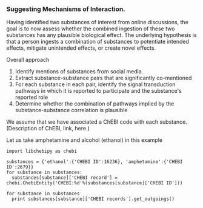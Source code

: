 ### Suggesting Mechanisms of Interaction. 

Having identified two substances of interest from online discussions, the goal is to now assess whether the combined ingestion of these two substances has any plausible biological effect. The underlying hypothesis is that a person ingests a combination of substances to potentiate intended effects, mitigate unintended effects, or create novel effects. 

Overall approach
1. Identify mentions of substances from social media. 
1. Extract substance-substance pairs that are significantly co-mentioned
1. For each substance in each pair, identify the signal transduction pathways in which it is reported to participate and the substance's reported role 
1. Determine whether the combination of pathways implied by the substance-substance correlation is plausible

We assume that we have associated a ChEBI code with each substance. (Description of ChEBI, link, here.)

Let us take amphetamine and alcohol (ethanol) in this example
```
import libchebipy as chebi

substances = {'ethanol':{'CHEBI ID':16236}, 'amphetamine':{'CHEBI ID':2679}}
for substance in substances:
  substances[substance]['CHEBI record'] = chebi.ChebiEntity('CHEBI:%d'%(substances[substance]['CHEBI ID']))

for substance in substances 
  print substances[substance]['CHEBI records'].get_outgoings()

```
